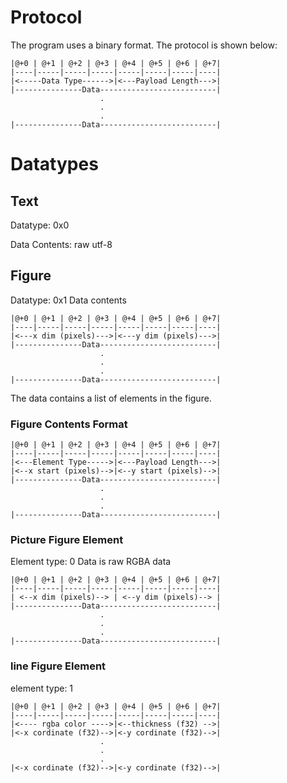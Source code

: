 # Protocol
The program uses a binary format. The protocol is shown below:
```
|@+0 | @+1 | @+2 | @+3 | @+4 | @+5 | @+6 | @+7|
|----|-----|-----|-----|-----|-----|-----|----|
|<-----Data Type------>|<---Payload Length--->|
|---------------Data--------------------------|
                    .
                    .
                    .
|---------------Data--------------------------|
```
# Datatypes
## Text
Datatype: 0x0

Data Contents: raw utf-8

## Figure
Datatype: 0x1
Data contents
```
|@+0 | @+1 | @+2 | @+3 | @+4 | @+5 | @+6 | @+7|
|----|-----|-----|-----|-----|-----|-----|----|
|<---x dim (pixels)--->|<---y dim (pixels)--->|
|---------------Data--------------------------|
                    .
                    .
                    .
|---------------Data--------------------------|
```
The data contains a list of elements in the figure.
### Figure Contents Format
```
|@+0 | @+1 | @+2 | @+3 | @+4 | @+5 | @+6 | @+7|
|----|-----|-----|-----|-----|-----|-----|----|
|<---Element Type----->|<---Payload Length--->|
|<--x start (pixels)-->|<--y start (pixels)-->|
|---------------Data--------------------------|
                    .
                    .
                    .
|---------------Data--------------------------|
```
### Picture Figure Element
Element type: 0
Data is raw RGBA data
```
|@+0 | @+1 | @+2 | @+3 | @+4 | @+5 | @+6 | @+7|
|----|-----|-----|-----|-----|-----|-----|----|
| <--x dim (pixels)--> | <--y dim (pixels)--> |
|---------------Data--------------------------|
                    .
                    .
                    .
|---------------Data--------------------------|
```

### line Figure Element
element type: 1
```
|@+0 | @+1 | @+2 | @+3 | @+4 | @+5 | @+6 | @+7|
|----|-----|-----|-----|-----|-----|-----|----|
|<---- rgba color ---->|<--thickness (f32) -->|
|<-x cordinate (f32)-->|<-y cordinate (f32)-->|
                    .
                    .
                    .
|<-x cordinate (f32)-->|<-y cordinate (f32)-->|
```
